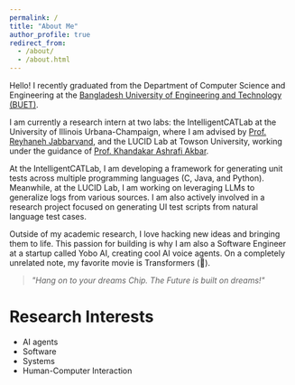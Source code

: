 ```yaml
---
permalink: /
title: "About Me"
author_profile: true
redirect_from: 
  - /about/
  - /about.html
---
```


Hello! I recently graduated from the Department of Computer Science and Engineering at the [Bangladesh University of Engineering and Technology (BUET)](https://www.buet.ac.bd/).

I am currently a research intern at two labs: the IntelligentCATLab at the University of Illinois Urbana-Champaign, where I am advised by [Prof. Reyhaneh Jabbarvand](https://reyhaneh.cs.illinois.edu/), and the LUCID Lab at Towson University, working under the guidance of [Prof. Khandakar Ashrafi Akbar](https://www.towson.edu/cla/departments/computerscience/facultystaff/akbar.html).

At the IntelligentCATLab, I am developing a framework for generating unit tests across multiple programming languages (C, Java, and Python). Meanwhile, at the LUCID Lab, I am working on leveraging LLMs to generalize logs from various sources. I am also actively involved in a research project focused on generating UI test scripts from natural language test cases.

Outside of my academic research, I love hacking new ideas and bringing them to life. This passion for building is why I am also a Software Engineer at a startup called Yobo AI, creating cool AI voice agents. On a completely unrelated note, my favorite movie is Transformers (🤖). 

> *"Hang on to your dreams Chip. The Future is built on dreams!"*

# Research Interests

- AI agents
- Software
- Systems
- Human-Computer Interaction